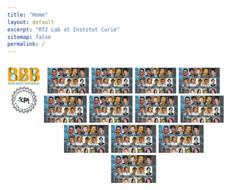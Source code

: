 ```yaml
---
title: "Home"
layout: default
excerpt: "RT2 Lab at Institut Curie"
sitemap: false
permalink: /
---
```


<div style="display: flex; flex-direction: row;">
  <div class="left" style="flex-basis: 15%;">
    
<p align="center"> 
<img src="images/logo/bbb_logo_yl_xl_v1.jpg" alt="logo example 2" style="width:99%; height:99%">
<img src="images/logo/screen_shot_2018-02-19_at_10.50.36_am_0.png" alt="logo example 3" style="width:80%; height:80%" >
</p>

  </div>
  
  <div class="right" style="flex-basis: 85%;">

<p align="center"> 
<img src="images/slider/flyer_v9.jpg" style="width:22%; height:22%; padding: 1px;">
<img src="images/slider/flyer_v9.jpg" style="width:22%; height:22%; padding: 1px;">
<img src="images/slider/flyer_v9.jpg" style="width:22%; height:22%; padding: 1px;">
<img src="images/slider/flyer_v9.jpg" style="width:22%; height:22%; padding: 1px;">
<img src="images/slider/flyer_v9.jpg" style="width:23%; height:23%; padding: 1px;">
<img src="images/slider/flyer_v9.jpg" style="width:23%; height:23%; padding: 1px;">
<img src="images/slider/flyer_v9.jpg" style="width:23%; height:23%; padding: 1px;">
<img src="images/slider/flyer_v9.jpg" style="width:23%; height:23%; padding: 1px;">
<img src="images/slider/flyer_v9.jpg" style="width:24%; height:24%; padding: 1px;">
<img src="images/slider/flyer_v9.jpg" style="width:24%; height:24%; padding: 1px;">
<img src="images/slider/flyer_v9.jpg" style="width:24%; height:24%; padding: 1px;">
<img src="images/slider/flyer_v9.jpg" style="width:24%; height:24%; padding: 1px;">
</p> 

</div>

</div>
